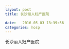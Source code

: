 ```yaml
--- 
layout: post 
title: 长沙丽人妇产医院

date:   2016-05-03 13:39:56 
categories: hosp 
--- 
```

   
长沙丽人妇产医院
